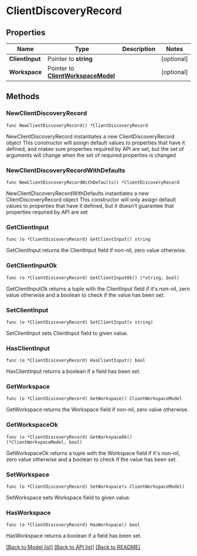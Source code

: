 # ClientDiscoveryRecord

## Properties

Name | Type | Description | Notes
------------ | ------------- | ------------- | -------------
**ClientInput** | Pointer to **string** |  | [optional] 
**Workspace** | Pointer to [**ClientWorkspaceModel**](ClientWorkspaceModel.md) |  | [optional] 

## Methods

### NewClientDiscoveryRecord

`func NewClientDiscoveryRecord() *ClientDiscoveryRecord`

NewClientDiscoveryRecord instantiates a new ClientDiscoveryRecord object
This constructor will assign default values to properties that have it defined,
and makes sure properties required by API are set, but the set of arguments
will change when the set of required properties is changed

### NewClientDiscoveryRecordWithDefaults

`func NewClientDiscoveryRecordWithDefaults() *ClientDiscoveryRecord`

NewClientDiscoveryRecordWithDefaults instantiates a new ClientDiscoveryRecord object
This constructor will only assign default values to properties that have it defined,
but it doesn't guarantee that properties required by API are set

### GetClientInput

`func (o *ClientDiscoveryRecord) GetClientInput() string`

GetClientInput returns the ClientInput field if non-nil, zero value otherwise.

### GetClientInputOk

`func (o *ClientDiscoveryRecord) GetClientInputOk() (*string, bool)`

GetClientInputOk returns a tuple with the ClientInput field if it's non-nil, zero value otherwise
and a boolean to check if the value has been set.

### SetClientInput

`func (o *ClientDiscoveryRecord) SetClientInput(v string)`

SetClientInput sets ClientInput field to given value.

### HasClientInput

`func (o *ClientDiscoveryRecord) HasClientInput() bool`

HasClientInput returns a boolean if a field has been set.

### GetWorkspace

`func (o *ClientDiscoveryRecord) GetWorkspace() ClientWorkspaceModel`

GetWorkspace returns the Workspace field if non-nil, zero value otherwise.

### GetWorkspaceOk

`func (o *ClientDiscoveryRecord) GetWorkspaceOk() (*ClientWorkspaceModel, bool)`

GetWorkspaceOk returns a tuple with the Workspace field if it's non-nil, zero value otherwise
and a boolean to check if the value has been set.

### SetWorkspace

`func (o *ClientDiscoveryRecord) SetWorkspace(v ClientWorkspaceModel)`

SetWorkspace sets Workspace field to given value.

### HasWorkspace

`func (o *ClientDiscoveryRecord) HasWorkspace() bool`

HasWorkspace returns a boolean if a field has been set.


[[Back to Model list]](../README.md#documentation-for-models) [[Back to API list]](../README.md#documentation-for-api-endpoints) [[Back to README]](../README.md)


